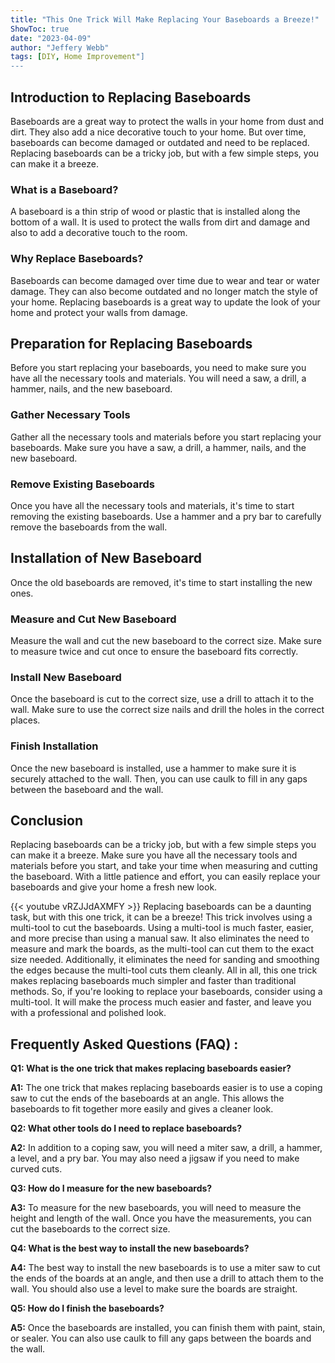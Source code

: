 ```yaml
---
title: "This One Trick Will Make Replacing Your Baseboards a Breeze!"
ShowToc: true 
date: "2023-04-09"
author: "Jeffery Webb" 
tags: [DIY, Home Improvement"]
---
```

## Introduction to Replacing Baseboards

Baseboards are a great way to protect the walls in your home from dust and dirt. They also add a nice decorative touch to your home. But over time, baseboards can become damaged or outdated and need to be replaced. Replacing baseboards can be a tricky job, but with a few simple steps, you can make it a breeze.

### What is a Baseboard?

A baseboard is a thin strip of wood or plastic that is installed along the bottom of a wall. It is used to protect the walls from dirt and damage and also to add a decorative touch to the room.

### Why Replace Baseboards?

Baseboards can become damaged over time due to wear and tear or water damage. They can also become outdated and no longer match the style of your home. Replacing baseboards is a great way to update the look of your home and protect your walls from damage.

## Preparation for Replacing Baseboards

Before you start replacing your baseboards, you need to make sure you have all the necessary tools and materials. You will need a saw, a drill, a hammer, nails, and the new baseboard.

### Gather Necessary Tools

Gather all the necessary tools and materials before you start replacing your baseboards. Make sure you have a saw, a drill, a hammer, nails, and the new baseboard.

### Remove Existing Baseboards

Once you have all the necessary tools and materials, it's time to start removing the existing baseboards. Use a hammer and a pry bar to carefully remove the baseboards from the wall.

## Installation of New Baseboard

Once the old baseboards are removed, it's time to start installing the new ones.

### Measure and Cut New Baseboard

Measure the wall and cut the new baseboard to the correct size. Make sure to measure twice and cut once to ensure the baseboard fits correctly.

### Install New Baseboard

Once the baseboard is cut to the correct size, use a drill to attach it to the wall. Make sure to use the correct size nails and drill the holes in the correct places.

### Finish Installation

Once the new baseboard is installed, use a hammer to make sure it is securely attached to the wall. Then, you can use caulk to fill in any gaps between the baseboard and the wall.

## Conclusion

Replacing baseboards can be a tricky job, but with a few simple steps you can make it a breeze. Make sure you have all the necessary tools and materials before you start, and take your time when measuring and cutting the baseboard. With a little patience and effort, you can easily replace your baseboards and give your home a fresh new look.

{{< youtube vRZJJdAXMFY >}} 
Replacing baseboards can be a daunting task, but with this one trick, it can be a breeze! This trick involves using a multi-tool to cut the baseboards. Using a multi-tool is much faster, easier, and more precise than using a manual saw. It also eliminates the need to measure and mark the boards, as the multi-tool can cut them to the exact size needed. Additionally, it eliminates the need for sanding and smoothing the edges because the multi-tool cuts them cleanly. All in all, this one trick makes replacing baseboards much simpler and faster than traditional methods. So, if you're looking to replace your baseboards, consider using a multi-tool. It will make the process much easier and faster, and leave you with a professional and polished look.

## Frequently Asked Questions (FAQ) :
**Q1: What is the one trick that makes replacing baseboards easier?**

**A1:** The one trick that makes replacing baseboards easier is to use a coping saw to cut the ends of the baseboards at an angle. This allows the baseboards to fit together more easily and gives a cleaner look.

**Q2: What other tools do I need to replace baseboards?**

**A2:** In addition to a coping saw, you will need a miter saw, a drill, a hammer, a level, and a pry bar. You may also need a jigsaw if you need to make curved cuts. 

**Q3: How do I measure for the new baseboards?**

**A3:** To measure for the new baseboards, you will need to measure the height and length of the wall. Once you have the measurements, you can cut the baseboards to the correct size. 

**Q4: What is the best way to install the new baseboards?**

**A4:** The best way to install the new baseboards is to use a miter saw to cut the ends of the boards at an angle, and then use a drill to attach them to the wall. You should also use a level to make sure the boards are straight. 

**Q5: How do I finish the baseboards?**

**A5:** Once the baseboards are installed, you can finish them with paint, stain, or sealer. You can also use caulk to fill any gaps between the boards and the wall.





